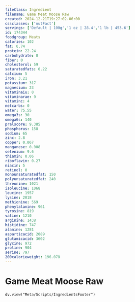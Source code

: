 ```yaml
---
fileClass: Ingredient
filename: Game Meat Moose Raw
created: 2024-12-21T19:27:02-06:00
cssclasses: ['nutFact']
servings: ['Default | 100g','1 oz | 28.4','1 lb | 453.6']
id: 174344
foodgroup: Meats
calories: 102
fat: 0.74
protein: 22.24
carbohydrate: 0
fiber: 0
cholesterol: 59
saturatedfats: 0.22
calcium: 5
iron: 3.21
potassium: 317
magnesium: 23
vitaminaiu: 0
vitaminarae: 0
vitaminc: 4
netcarbs: 0
water: 75.55
omega3s: 30
omega6s: 140
pralscore: 9.385
phosphorus: 158
sodium: 65
zinc: 2.8
copper: 0.067
manganese: 0.008
selenium: 9.6
thiamin: 0.06
riboflavin: 0.27
niacin: 5
retinol: 0
monounsaturatedfat: 150
polyunsaturatedfat: 240
threonine: 1021
isoleucine: 1068
leucine: 1957
lysine: 2018
methionine: 569
phenylalanine: 961
tyrosine: 819
valine: 1210
arginine: 1438
histidine: 747
alanine: 1281
asparticacid: 2089
glutamicacid: 3602
glycine: 972
proline: 904
serine: 797
200calorieweight: 196.078
---
```


# Game Meat Moose Raw

```dataviewjs
dv.view("Meta/Scripts/IngredientsFooter")
```